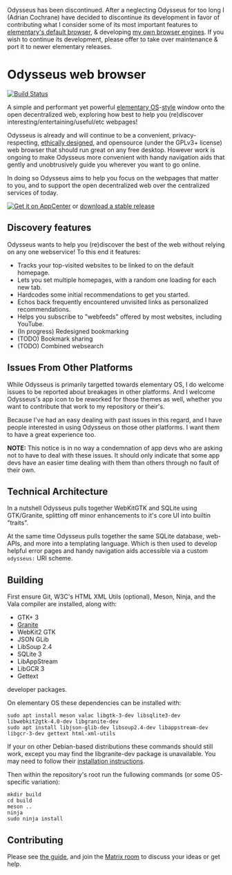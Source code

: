 Odysseus has been discontinued. After a neglecting Odysseus for too long I (Adrian Cochrane) have decided to discontinue its development in favor of contributing what I consider some of its most important features to [elementary's default browser](https://appcenter.elementary.io/org.gnome.Epiphany/), & developing [my own browser engines](https://rhapsode.adrian.geek.nz/). If you wish to continue its development, please offer to take over maintenance & port it to newer elementary releases.

Odysseus web browser
====================

[![Build Status](https://travis-ci.com/alcinnz/Odysseus.svg?branch=master)](https://travis-ci.com/alcinnz/Odysseus)

A simple and performant yet powerful [elementary OS](https://elementary.io/)-[style](https://elementary.io/docs/human-interface-guidelines) window onto the open decentralized web, exploring how best to help you (re)discover interesting/entertaining/useful/etc webpages!

Odysseus is already and will continue to be a convenient, privacy-respecting,
[ethically designed](https://2017.ind.ie/ethical-design/), and opensource
(under the GPLv3+ license) web browser that should run great on any free desktop.
However work is ongoing to make Odysseus more convenient with handy navigation
aids that gently and unobtrusively guide you wherever you want to go online.

In doing so Odysseus aims to help you focus on the webpages that matter to you,
and to support the open decentralized web over the centralized services of today.

[![Get it on AppCenter](https://appcenter.elementary.io/badge.svg)](https://appcenter.elementary.io/com.github.alcinnz.odysseus.desktop) or [download a stable release](https://github.com/alcinnz/Odysseus/releases)

Discovery features
------------------

Odysseus wants to help you (re)discover the best of the web without relying on any one webservice! To this end it features:

* Tracks your top-visited websites to be linked to on the default homepage.
* Lets you set multiple homepages, with a random one loading for each new tab.
* Hardcodes some initial recommendations to get you started.
* Echos back frequently encountered unvisited links as personalized recommendations.
* Helps you subscribe to "webfeeds" offered by most websites, including YouTube.
* (In progress) Redesigned bookmarking
* (TODO) Bookmark sharing
* (TODO) Combined websearch

Issues From Other Platforms
---------------------------
While Odysseus is primarily targetted towards elementary OS, I do welcome issues
to be reported about breakages in other platforms. And I welcome Odysseus's app
icon to be reworked for those themes as well, whether you want to contribute that
work to my repository or their's.

Because I've had an easy dealing with past issues in this regard, and I have people
interested in using Odysseus on those other platforms. I want them to have a great
experience too.

**NOTE:** This notice is in no way a condemnation of app devs who are asking not to
have to deal with these issues. It should only indicate that some app devs have an
easier time dealing with them than others through no fault of their own.

Technical Architecture
----------------------
In a nutshell Odysseus pulls together WebKitGTK and SQLite using GTK/Granite, splitting off minor enhancements to it's core UI into builtin "traits".

At the same time Odysseus pulls together the same SQLite database, web-APIs, and more into a templating language. Which is then used to develop helpful error pages and handy navigation aids accessible via a custom `odysseus:` URI scheme.

Building
----------

First ensure Git, W3C's HTML XML Utils (optional), Meson, Ninja, and the Vala compiler are installed, along with:

* GTK+ 3
* [Granite](https://github.com/elementary/granite)
* WebKit2 GTK
* JSON GLib
* LibSoup 2.4
* SQLite 3
* LibAppStream
* LibGCR 3
* Gettext

developer packages.

On elementary OS these dependencies can be installed with:

    sudo apt install meson valac libgtk-3-dev libsqlite3-dev libwebkit2gtk-4.0-dev libgranite-dev
    sudo apt install libjson-glib-dev libsoup2.4-dev libappstream-dev libgcr-3-dev gettext html-xml-utils

If your on other Debian-based distributions these commands should still work, except you may find the libgranite-dev package is unavailable. You may need to follow their [installation instructions](https://github.com/elementary/granite).

Then within the repository's root run the fullowing commands (or some OS-specific variation):

    mkdir build
    cd build
    meson ..
    ninja
    sudo ninja install


Contributing
------------
Please see [the guide](https://odysseus.adrian.geek.nz/guides/contributing.html), and join the
[Matrix room](https://riot.im/app/#/room/#odysseus-web:matrix.org) to discuss your ideas or get help.
